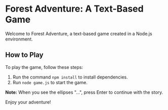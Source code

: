 # Forest Adventure: A Text-Based Game

Welcome to Forest Adventure, a text-based game created in a Node.js environment.

## How to Play

To play the game, follow these steps:

1. Run the command `npm install` to install dependencies.
2. Run `node game.js` to start the game.

**Note:** When you see the ellipses "...", press Enter to continue with the story.

Enjoy your adventure!
